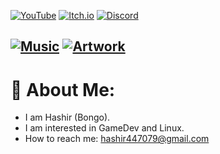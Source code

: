 [![YouTube](https://img.shields.io/badge/YouTube-Channel-red?style=flat-rounded&logo=youtube&logoColor=white)](https://www.youtube.com/@mhashirshahzad)
[![Itch.io](https://img.shields.io/badge/Itch.io-Page-orange?style=flat-rounded&logo=itch.io&logoColor=white)](https://bongopoyo.itch.io)
[![Discord](https://img.shields.io/badge/EliteNinjas-Join%20Us-5865F2?style=flat-rounded&logo=discord&logoColor=white)](https://discord.gg/eliteninjas)


[![Music](https://img.shields.io/badge/Music-Listen%20Now-1DB954?style=flat-rounded&logo=spotify&logoColor=white)](https://github.com/BongoPoyo/music)
[![Artwork](https://img.shields.io/badge/Artwork-View%20Gallery-FF5C93?style=flat-rounded&logo=artstation&logoColor=white)](https://github.com/BongoPoyo/AsepriteArtwork)
---

# 💫 About Me:
- I am Hashir (Bongo).
- I am interested in GameDev and Linux.
- How to reach me: hashir447079@gmail.com
<!---
HashirShazad/HashirShazad is a ✨ special ✨ repository because its `README.md` (this file) appears on your GitHub profile.
You can click the Preview link to take a look at your changes.
--->
